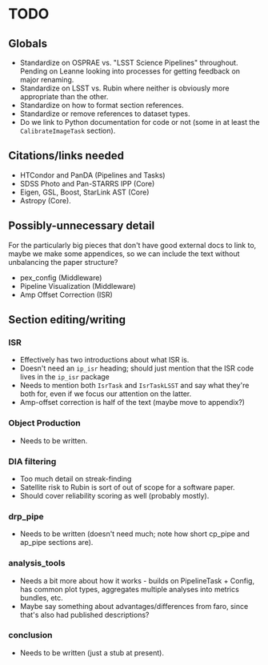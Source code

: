 # TODO

## Globals

- Standardize on OSPRAE vs. "LSST Science Pipelines" throughout.  Pending on Leanne looking into processes for getting feedback on major renaming.
- Standardize on LSST vs. Rubin where neither is obviously more appropriate than the other.
- Standardize on how to format section references.
- Standardize or remove references to dataset types.
- Do we link to Python documentation for code or not (some in at least the `CalibrateImageTask` section).

## Citations/links needed

- HTCondor and PanDA (Pipelines and Tasks)
- SDSS Photo and Pan-STARRS IPP (Core)
- Eigen, GSL, Boost, StarLink AST (Core)
- Astropy (Core).

## Possibly-unnecessary detail

For the particularly big pieces that don't have good external docs to link to, maybe we make some appendices, so we can include the text without unbalancing the paper structure?

- pex_config (Middleware)
- Pipeline Visualization (Middleware)
- Amp Offset Correction (ISR)

## Section editing/writing

### ISR

- Effectively has two introductions about what ISR is.
- Doesn't need an `ip_isr` heading; should just mention that the ISR code lives in the `ip_isr` package
- Needs to mention both `IsrTask` and `IsrTaskLSST` and say what they're both for, even if we focus our attention on the latter.
- Amp-offset correction is half of the text (maybe move to appendix?)

### Object Production

- Needs to be written.

### DIA filtering

- Too much detail on streak-finding
- Satellite risk to Rubin is sort of out of scope for a software paper.
- Should cover reliability scoring as well (probably mostly).

### drp_pipe

- Needs to be written (doesn't need much; note how short cp_pipe and ap_pipe sections are).

### analysis_tools

- Needs a bit more about how it works - builds on PipelineTask + Config, has common plot types, aggregates multiple analyses into metrics bundles, etc.
- Maybe say something about advantages/differences from faro, since that's also had published descriptions?

### conclusion

- Needs to be written (just a stub at present).

